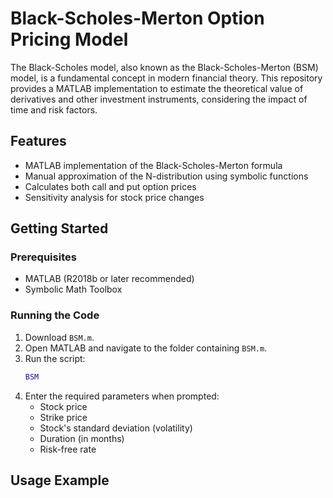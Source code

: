 # Black-Scholes-Merton Option Pricing Model

The Black-Scholes model, also known as the Black-Scholes-Merton (BSM) model, is a fundamental concept in modern financial theory. This repository provides a MATLAB implementation to estimate the theoretical value of derivatives and other investment instruments, considering the impact of time and risk factors.

## Features

- MATLAB implementation of the Black-Scholes-Merton formula
- Manual approximation of the N-distribution using symbolic functions
- Calculates both call and put option prices
- Sensitivity analysis for stock price changes

## Getting Started

### Prerequisites

- MATLAB (R2018b or later recommended)
- Symbolic Math Toolbox

### Running the Code

1.  Download `BSM.m`.
2.  Open MATLAB and navigate to the folder containing `BSM.m`.
3.  Run the script:
    ```matlab
    BSM
    ```
4.  Enter the required parameters when prompted:
    - Stock price
    - Strike price
    - Stock's standard deviation (volatility)
    - Duration (in months)
    - Risk-free rate

## Usage Example

